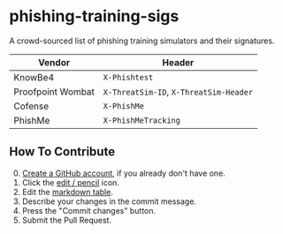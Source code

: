 # phishing-training-sigs

A crowd-sourced list of phishing training simulators and their signatures.

| Vendor            | Header              |
| ------------------|---------------------|
| KnowBe4           | `X-Phishtest`       |
| Proofpoint Wombat | `X-ThreatSim-ID`, `X-ThreatSim-Header` |
| Cofense           | `X-PhishMe`         |
| PhishMe           | `X-PhishMeTracking` |

## How To Contribute

0. [Create a GitHub account](https://github.com/signup), if you already don't have one.
1. Click the [edit / pencil](https://github.com/postmodern/phishing-training-sigs/edit/main/README.md) icon.
2. Edit the [markdown table](https://docs.github.com/en/get-started/writing-on-github/working-with-advanced-formatting/organizing-information-with-tables).
3. Describe your changes in the commit message.
4. Press the "Commit changes" button.
5. Submit the Pull Request.
